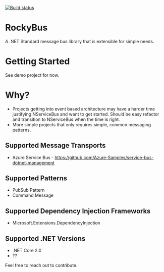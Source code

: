 [![Build status](https://ci.appveyor.com/api/projects/status/35pu1v3retdxwhw9/branch/master?svg=true)](https://ci.appveyor.com/project/longility/rockybus/branch/master)

# RockyBus
A .NET Standard message bus library that is extensible for simple needs. 

# Getting Started
See demo project for now.

# Why?
- Projects getting into event based architecture may have a harder time justifying NServiceBus and want to get started. Should be easy refactor and transition to NServiceBus when the time is right.
- More simple projects that only requires simple, common messaging patterns.

## Supported Message Transports
- Azure Service Bus - https://github.com/Azure-Samples/service-bus-dotnet-management

## Supported Patterns
- PubSub Pattern
- Command Message

## Supported Dependency Injection Frameworks
- Microsoft.Extensions.DependencyInjection

## Supported .NET Versions
- .NET Core 2.0
- ??

Feel free to reach out to contribute.
